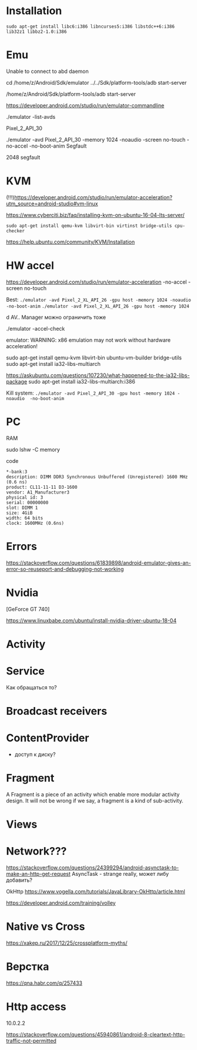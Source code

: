 
# Installation
```sudo apt-get install libc6:i386 libncurses5:i386 libstdc++6:i386 lib32z1 libbz2-1.0:i386```

# Emu

Unable to connect to abd daemon

cd /home/z/Android/Sdk/emulator
../../Sdk/platform-tools/adb start-server

/home/z/Android/Sdk/platform-tools/adb start-server



https://developer.android.com/studio/run/emulator-commandline

./emulator -list-avds

Pixel_2_API_30

./emulator -avd Pixel_2_API_30 -memory 1024 -noaudio -screen no-touch -no-accel -no-boot-anim
Segfault

2048
segfault


# KVM
(!!!)https://developer.android.com/studio/run/emulator-acceleration?utm_source=android-studio#vm-linux

https://www.cyberciti.biz/faq/installing-kvm-on-ubuntu-16-04-lts-server/

```sudo apt-get install qemu-kvm libvirt-bin virtinst bridge-utils cpu-checker```

https://help.ubuntu.com/community/KVM/Installation


#  HW accel
https://developer.android.com/studio/run/emulator-acceleration
-no-accel 
-screen no-touch

Best:
```./emulator -avd Pixel_2_XL_API_26 -gpu host -memory 1024 -noaudio  -no-boot-anim```
```./emulator -avd Pixel_2_XL_API_26 -gpu host -memory 1024```


d AV.. Manager можно ограничить тоже

./emulator  -accel-check

emulator: WARNING: x86 emulation may not work without hardware acceleration!

sudo apt-get install qemu-kvm libvirt-bin ubuntu-vm-builder bridge-utils 
sudo apt-get install ia32-libs-multiarch

https://askubuntu.com/questions/107230/what-happened-to-the-ia32-libs-package
sudo apt-get install ia32-libs-multiarch:i386

Kill system:
```./emulator -avd Pixel_2_API_30 -gpu host -memory 1024 -noaudio  -no-boot-anim```


# PC

RAM

sudo lshw -C memory 

code 
```
*-bank:3
description: DIMM DDR3 Synchronous Unbuffered (Unregistered) 1600 MHz (0.6 ns)
product: CL11-11-11 D3-1600
vendor: A1_Manufacturer3
physical id: 3
serial: 00000000
slot: DIMM 1
size: 4GiB
width: 64 bits
clock: 1600MHz (0.6ns)
```


# Errors
https://stackoverflow.com/questions/61839898/android-emulator-gives-an-error-so-reuseport-and-debugging-not-working

# Nvidia

[GeForce GT 740]

https://www.linuxbabe.com/ubuntu/install-nvidia-driver-ubuntu-18-04


# Activity

# Service
Как обращаться то?

# Broadcast receivers

# ContentProvider
- доступ к диску?

# Fragment

A Fragment is a piece of an activity which enable more modular activity design. It will not be wrong if we say, a fragment is a kind of sub-activity.

# Views


# Network???

https://stackoverflow.com/questions/24399294/android-asynctask-to-make-an-http-get-request
AsyncTask - strange really, может либу добавить?

OkHttp
https://www.vogella.com/tutorials/JavaLibrary-OkHttp/article.html

https://developer.android.com/training/volley

# Native vs Cross

https://xakep.ru/2017/12/25/crossplatform-myths/

# Верстка

https://qna.habr.com/q/257433

# Http access
10.0.2.2

https://stackoverflow.com/questions/45940861/android-8-cleartext-http-traffic-not-permitted